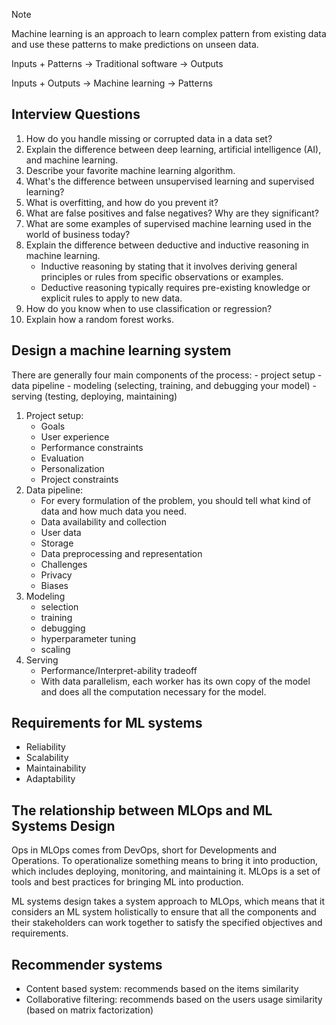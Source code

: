 > [!note]
> Machine learning is an approach to learn complex pattern from existing
> data and use these patterns to make predictions on unseen data.

Inputs + Patterns → Traditional software → Outputs

Inputs + Outputs → Machine learning → Patterns

## Interview Questions

1. How do you handle missing or corrupted data in a data set?
2. Explain the difference between deep learning, artificial intelligence (AI), and machine learning.
3. Describe your favorite machine learning algorithm.
4. What's the difference between unsupervised learning and supervised learning?
5. What is overfitting, and how do you prevent it?
6. What are false positives and false negatives? Why are they significant?
7. What are some examples of supervised machine learning used in the world of business today?
8. Explain the difference between deductive and inductive reasoning in machine learning.
   - Inductive reasoning by stating that it involves deriving general principles or rules from specific observations or examples.
   - Deductive reasoning typically requires pre-existing knowledge or explicit rules to apply to new data.
9. How do you know when to use classification or regression?
10. Explain how a random forest works.

## Design a machine learning system

There are generally four main components of the process: - project setup - data pipeline - modeling (selecting, training, and debugging your model) - serving (testing, deploying, maintaining)

1. Project setup:
   - Goals
   - User experience
   - Performance constraints
   - Evaluation
   - Personalization
   - Project constraints
2. Data pipeline:
   - For every formulation of the problem, you should tell what kind of data and how much data you need.
   - Data availability and collection
   - User data
   - Storage
   - Data preprocessing and representation
   - Challenges
   - Privacy
   - Biases
3. Modeling
   - selection
   - training
   - debugging
   - hyperparameter tuning
   - scaling
4. Serving
   - Performance/Interpret-ability tradeoff
   - With data parallelism, each worker has its own copy of the model and does all the computation necessary for the model.

## Requirements for ML systems

- Reliability
- Scalability
- Maintainability
- Adaptability

## The relationship between MLOps and ML Systems Design

Ops in MLOps comes from DevOps, short for Developments and Operations. To
operationalize something means to bring it into production, which includes
deploying, monitoring, and maintaining it. MLOps is a set of tools and best
practices for bringing ML into production.

ML systems design takes a system approach to MLOps, which means that it considers
an ML system holistically to ensure that all the components and their stakeholders
can work together to satisfy the specified objectives and requirements.

## Recommender systems

- Content based system: recommends based on the items similarity
- Collaborative filtering: recommends based on the users usage similarity (based on matrix factorization)
